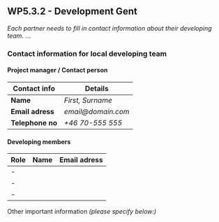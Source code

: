 ## WP5.3.2 - Development Gent

*Each partner needs to fill in contact information about their developing team.*
...

### Contact information for local developing team

#### Project manager / Contact person
| Contact info      | Details                        |
| ----------------- | ------------------------------ |
| **Name**          |  _First, Surname_              |
| **Email adress**  |  _email@domain.com_            |
| **Telephone no**  |  _+46 70-555 555_              |

#### Developing members
|     Role       |      Name         |              Email adress                 |
| -------------  | ----------------- | ----------------------------------------- |
|      -         |                   |                                           |
|      -         |                   |                                           |
|      -         |                   |                                           |             

Other important information _(please specify below:)_ 
